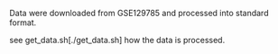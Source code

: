Data were downloaded from GSE129785 and processed into standard format.

see get_data.sh[./get_data.sh] how the data is processed.
